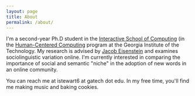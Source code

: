 ```yaml
---
layout: page
title: About
permalink: /about/
---
```


I'm a second-year Ph.D student in the [Interactive School of Computing](http://www.ic.gatech.edu/) (in the [Human-Centered Computing](http://www.hcc.cc.gatech.edu) program at the Georgia Institute of the Technology. My research is advised by [Jacob Eisenstein](https://www.cc.gatech.edu/~jeisenst/) and examines sociolinguistic variation online. I'm currently interested in comparing the importance of social and semantic "niche" in the adoption of new words in an online community. 

You can reach me at istewart6 at gatech dot edu. In my free time, you'll find me making music and baking cookies.